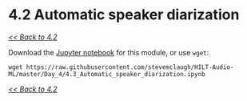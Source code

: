 

# 4.2 Automatic speaker diarization

[*<< Back to 4.2*](4.2.md)

Download the [Jupyter notebook](https://github.com/stevemclaugh/HILT-Audio-ML/blob/master/Day_4/4.3_Automatic_speaker_diarization.ipynb) for this module, or use `wget`:

```
wget https://raw.githubusercontent.com/stevemclaugh/HILT-Audio-ML/master/Day_4/4.3_Automatic_speaker_diarization.ipynb
```

[*<< Back to 4.2*](4.2.md)


